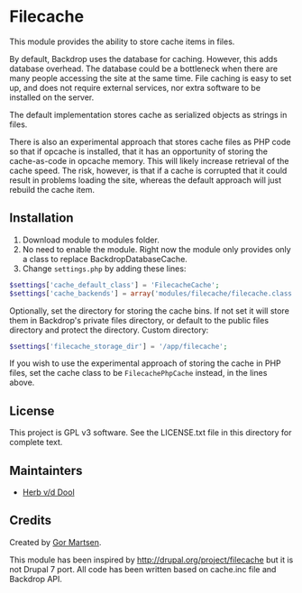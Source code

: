# Filecache

This module provides the ability to store cache items in files.

By default, Backdrop uses the database for caching. However, this adds database
overhead. The database could be a bottleneck when there are many people accessing
the site at the same time. File caching is easy to set up, and does not require
external services, nor extra software to be installed on the server.

The default implementation stores cache as serialized objects as strings in
files.

There is also an experimental approach that stores cache files as PHP code so
that if opcache is installed, that it has an opportunity of storing the
cache-as-code in opcache memory. This will likely increase retrieval of the
cache speed. The risk, however, is that if a cache is corrupted that it could
result in problems loading the site, whereas the default approach will just
rebuild the cache item.

## Installation

1. Download module to modules folder.
2. No need to enable the module. Right now the module only provides only a class
   to replace BackdropDatabaseCache.
3. Change `settings.php` by adding these lines:

```php
$settings['cache_default_class'] = 'FilecacheCache';
$settings['cache_backends'] = array('modules/filecache/filecache.class.php');
```

Optionally, set the directory for storing the cache bins. If not set it will
store them in Backdrop's private files directory, or default to the public files
directory and protect the directory. Custom directory:

```php
$settings['filecache_storage_dir'] = '/app/filecache';
```

If you wish to use the experimental approach of storing the cache in PHP files,
set the cache class to be `FilecachePhpCache` instead, in the lines above.

## License

This project is GPL v3 software. See the LICENSE.txt file in this directory for
complete text.

## Maintainters

* [Herb v/d Dool](https://github.com/herbdool)

## Credits

Created by [Gor Martsen](https://github.com/Gormartsen).

This module has been inspired by <http://drupal.org/project/filecache> but it is
not Drupal 7 port. All code has been written based on cache.inc file and
Backdrop API.
